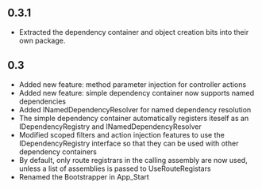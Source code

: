 0.3.1
---
* Extracted the dependency container and object creation bits into their own package.

0.3
---
* Added new feature: method parameter injection for controller actions
* Added new feature: simple dependency container now supports named dependencies
* Added INamedDependencyResolver for named dependency resolution
* The simple dependency container automatically registers iteself as an IDependencyRegistry and INamedDependencyResolver
* Modified scoped filters and action injection features to use the IDependencyRegistry interface so that they can be used with other dependency containers
* By default, only route registrars in the calling assembly are now used, unless a list of assemblies is passed to UseRouteRegistars
* Renamed the Bootstrapper in App_Start